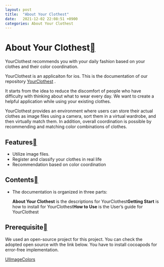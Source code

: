 ```yaml
---
layout: post
title:  "About Your Clothest"
date:   2021-12-02 22:08:51 +0900
categories: About Your Clothest  
---
```

# About Your Clothest[](https://your-clothest.readthedocs.io/en/latest/aboutYourClothest/About.html#about-your-clothest)

YourClothest recommends you with your daily fashion based on your clothes and their color coordination.

YourClothest is an applicaiton for ios. This is the documentation of our repository [YourClothest](https://github.com/Julieish/Your_Clothest) .

It starts from the idea to reduce the discomfort of people who have difficulty with thinking about what to wear every day. We want to create a helpful application while using your existing clothes.

YourClothest provides an environment where users can store their actual clothes as image files using a camera, sort them in a virtual wardrobe, and then virtually match them. In addition, overall coordination is possible by recommending and matching color combinations of clothes.

## Features[](https://your-clothest.readthedocs.io/en/latest/aboutYourClothest/About.html#features)

- Utilize image files.
- Register and classify your clothes in real life
- Recommendation based on color coordination

## Contents[](https://your-clothest.readthedocs.io/en/latest/aboutYourClothest/About.html#contents)

- The documentation is organized in three parts:

  **About Your Clothest** is the descriptions for YourClothest**Getting Start** is how to install for YourClothest**How to Use** is the User’s guide for YourClothest

## Prerequisite[](https://your-clothest.readthedocs.io/en/latest/aboutYourClothest/About.html#prerequisite)

We used an open-source project for this project. You can check the adopted open source with the link below. You have to install cocoapods for error-free implementation.

[UIImageColors](https://github.com/jathu/UIImageColors)
